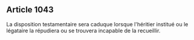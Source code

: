 Article 1043
----
La disposition testamentaire sera caduque lorsque l'héritier institué ou le
légataire la répudiera ou se trouvera incapable de la recueillir.
